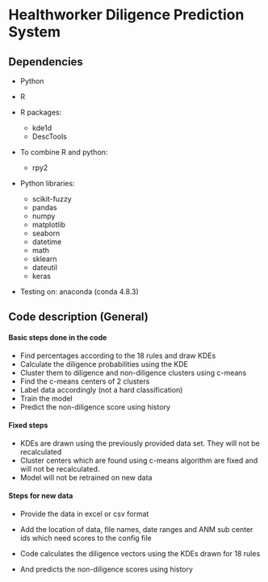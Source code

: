 # Healthworker Diligence Prediction System

## Dependencies

- Python
- R

- R packages:
	- kde1d
	- DescTools
 
- To combine R and python:
    - rpy2

- Python libraries:
    - scikit-fuzzy
    - pandas
    - numpy
    - matplotlib
    - seaborn
    - datetime
    - math
    - sklearn
    - dateutil
    - keras

- Testing on: anaconda (conda 4.8.3)


## Code description (General)


#### Basic steps done in the code
- Find percentages according to the 18 rules and draw KDEs
- Calculate the diligence probabilities using the KDE
- Cluster them to diligence and non-diligence clusters using c-means
- Find the c-means centers of 2 clusters
- Label data accordingly (not a hard classification)
- Train the model
- Predict the non-diligence score using history

#### Fixed steps
- KDEs are drawn using the previously provided data set. They will not be recalculated
- Cluster centers which are found using c-means algorithm are fixed and will not be recalculated.
- Model will not be retrained on new data

#### Steps for new data
- Provide the data in excel or csv format
- Add the location of data, file names, date ranges and ANM sub center ids which need scores to the config file 

- Code calculates the diligence vectors using the KDEs drawn for 18 rules
- And predicts the non-diligence scores using history



